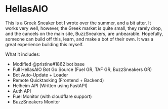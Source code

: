 # HellasAIO

This is a Greek Sneaker bot I wrote over the summer, and a bit after. It works very well, however, the Greek market is quite small, they rarely drop, and the cancels on the main site, BuzzSneakers, are unbearable. Hopefully, someone can build off this, learn, and make a bot of their own. It was a great experience building this myself.

What it includes:
- Modified @pristine#1862 bot base
- Full HellasAIO Bot Go Source (Fuel GR, TAF GR, BuzzSneakers GR)
- Bot Auto-Update + Loader
- Remote Quicktasking (Frontend + Backend)
- Helheim API (Written using FastAPI)
- Auth API
- Fuel Monitor (with cloudflare support)
- BuzzSneakers Monitor
